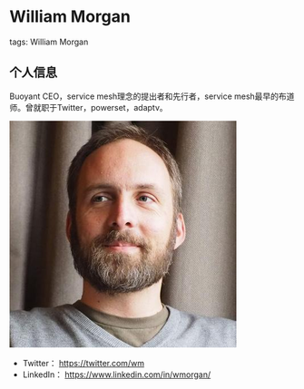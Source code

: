 # William Morgan

tags: William Morgan

## 个人信息

Buoyant CEO，service mesh理念的提出者和先行者，service mesh最早的布道师。曾就职于Twitter，powerset，adaptv。

![](images/william_morgan.jpeg)

- Twitter： https://twitter.com/wm
- LinkedIn： https://www.linkedin.com/in/wmorgan/
